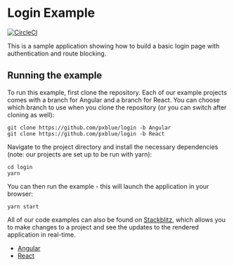 # Login Example

[![CircleCI](https://circleci.com/gh/pxblue/login/tree/react.svg?style=shield)](https://circleci.com/gh/pxblue/login/tree/react)

This is a sample application showing how to build a basic login page with authentication and route blocking.

## Running the example
To run this example, first clone the repository. Each of our example projects comes with a branch for Angular and a branch for React. You can choose which branch to use when you clone the repository (or you can switch after cloning as well):

```
git clone https://github.com/pxblue/login -b Angular
git clone https://github.com/pxblue/login -b React
```

Navigate to the project directory and install the necessary dependencies (note: our projects are set up to be run with yarn):

```
cd login
yarn
```

You can then run the example - this will launch the application in your browser:
```
yarn start
```

All of our code examples can also be found on [Stackblitz](http://www.stackblitz.com/@px-blue), which allows you to make changes to a project and see the updates to the rendered application in real-time.
- [Angular](https://stackblitz.com/edit/pxblue-login-angular)
- [React](https://stackblitz.com/edit/pxblue-login-react)
